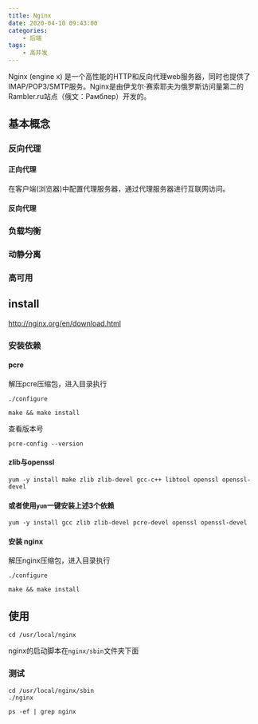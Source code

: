 ```yaml
---
title: Nginx
date: 2020-04-10 09:43:00
categories:
    - 后端
tags: 
    - 高并发
---
```


Nginx (engine x) 是一个高性能的HTTP和反向代理web服务器，同时也提供了IMAP/POP3/SMTP服务。Nginx是由伊戈尔·赛索耶夫为俄罗斯访问量第二的Rambler.ru站点（俄文：Рамблер）开发的。

## 基本概念

### 反向代理

#### 正向代理

在客户端(浏览器)中配置代理服务器，通过代理服务器进行互联网访问。

#### 反向代理



### 负载均衡

### 动静分离

### 高可用

## install

http://nginx.org/en/download.html

### 安装依赖

#### pcre

解压pcre压缩包，进入目录执行

```
./configure

make && make install
```

查看版本号

```
pcre-config --version
```

#### zlib与openssl

```
yum -y install make zlib zlib-devel gcc-c++ libtool openssl openssl-devel
```

#### 或者使用`yum`一键安装上述3个依赖

```
yum -y install gcc zlib zlib-devel pcre-devel openssl openssl-devel
```

#### 安装 nginx

解压nginx压缩包，进入目录执行

```
./configure

make && make install
```

## 使用

```
cd /usr/local/nginx
```

nginx的启动脚本在`nginx/sbin`文件夹下面

### 测试

```
cd /usr/local/nginx/sbin
./nginx

ps -ef | grep nginx
```


